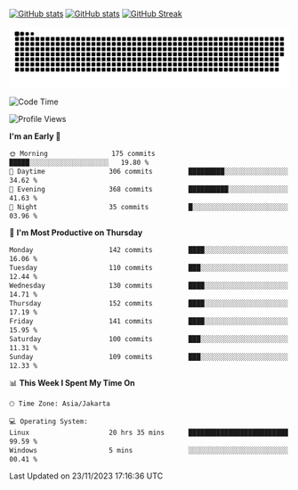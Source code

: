[![GitHub stats](https://github-readme-stats.vercel.app/api?username=aurelioklv&card_width=500&show_icons=true&rank_icon=github&theme=solarized-dark#gh-dark-mode-only)](https://github.com/anuraghazra/github-readme-stats#gh-dark-mode-only)
[![GitHub stats](https://github-readme-stats.vercel.app/api?username=aurelioklv&card_width=500&show_icons=true&rank_icon=github&theme=buefy#gh-light-mode-only)](https://github.com/anuraghazra/github-readme-stats#gh-light-mode-only)
[![GitHub Streak](https://streak-stats.demolab.com/?user=aurelioklv&card_width=336&theme=solarized-dark)](https://git.io/streak-stats)

<picture>
  <source media="(prefers-color-scheme: dark)" srcset="https://raw.githubusercontent.com/aurelioklv/aurelioklv/snake-output/github-contribution-grid-snake-dark.svg">
  <source media="(prefers-color-scheme: light)" srcset="https://raw.githubusercontent.com/aurelioklv/aurelioklv/snake-output/github-contribution-grid-snake.svg">
  <img alt="github contribution grid snake animation" src="https://raw.githubusercontent.com/aurelioklv/aurelioklv/snake-output/github-contribution-grid-snake.svg">
</picture>

<!--START_SECTION:waka-->
![Code Time](http://img.shields.io/badge/Code%20Time-275%20hrs%2017%20mins-blue)

![Profile Views](http://img.shields.io/badge/Profile%20Views-34-blue)

**I'm an Early 🐤** 

```text
🌞 Morning                175 commits         █████░░░░░░░░░░░░░░░░░░░░   19.80 % 
🌆 Daytime                306 commits         █████████░░░░░░░░░░░░░░░░   34.62 % 
🌃 Evening                368 commits         ██████████░░░░░░░░░░░░░░░   41.63 % 
🌙 Night                  35 commits          █░░░░░░░░░░░░░░░░░░░░░░░░   03.96 % 
```
📅 **I'm Most Productive on Thursday** 

```text
Monday                   142 commits         ████░░░░░░░░░░░░░░░░░░░░░   16.06 % 
Tuesday                  110 commits         ███░░░░░░░░░░░░░░░░░░░░░░   12.44 % 
Wednesday                130 commits         ████░░░░░░░░░░░░░░░░░░░░░   14.71 % 
Thursday                 152 commits         ████░░░░░░░░░░░░░░░░░░░░░   17.19 % 
Friday                   141 commits         ████░░░░░░░░░░░░░░░░░░░░░   15.95 % 
Saturday                 100 commits         ███░░░░░░░░░░░░░░░░░░░░░░   11.31 % 
Sunday                   109 commits         ███░░░░░░░░░░░░░░░░░░░░░░   12.33 % 
```


📊 **This Week I Spent My Time On** 

```text
🕑︎ Time Zone: Asia/Jakarta

💻 Operating System: 
Linux                    20 hrs 35 mins      █████████████████████████   99.59 % 
Windows                  5 mins              ░░░░░░░░░░░░░░░░░░░░░░░░░   00.41 % 
```


 Last Updated on 23/11/2023 17:16:36 UTC
<!--END_SECTION:waka-->
